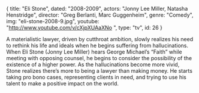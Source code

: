 {
  title: "Eli Stone",
  dated:  "2008-2009",
  actors: "Jonny Lee Miller, Natasha Henstridge",
  director: "Greg Berlanti, Marc Guggenheim",
  genre: "Comedy",
  img: "eli-stone-2008-9.jpg",
  youtube: "http://www.youtube.com/v/cXjpXUAaXNo ",
  type: "tv",
  id: 26
}

A materialistic lawyer, driven by cutthroat ambition, slowly realizes his need to rethink his life and ideals when he begins suffering from hallucinations. When Eli Stone (Jonny Lee Miller) hears George Michael’s “Faith” while meeting with opposing counsel, he begins to consider the possibility of the existence of a higher power. As the hallucinations become more vivid, Stone realizes there’s more to being a lawyer than making money. He starts taking pro bono cases, representing clients in need, and trying to use his talent to make a positive impact on the world.